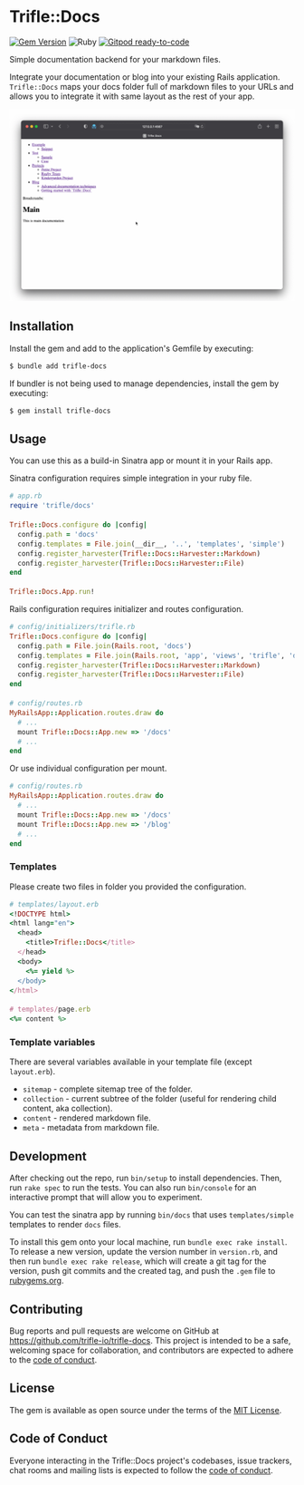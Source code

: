 # Trifle::Docs

[![Gem Version](https://badge.fury.io/rb/trifle-docs.svg)](https://badge.fury.io/rb/trifle-docs)
![Ruby](https://github.com/trifle-io/trifle-docs/workflows/Ruby/badge.svg?branch=main)
[![Gitpod ready-to-code](https://img.shields.io/badge/Gitpod-ready--to--code-blue?logo=gitpod)](https://gitpod.io/#https://github.com/trifle-io/trifle-docs)

Simple documentation backend for your markdown files.

Integrate your documentation or blog into your existing Rails application. `Trifle::Docs` maps your docs folder full of markdown files to your URLs and allows you to integrate it with same layout as the rest of your app.

![Demo App](demo.gif)

## Installation

Install the gem and add to the application's Gemfile by executing:

```sh
$ bundle add trifle-docs
```

If bundler is not being used to manage dependencies, install the gem by executing:

```sh
$ gem install trifle-docs
```

## Usage

You can use this as a build-in Sinatra app or mount it in your Rails app.

Sinatra configuration requires simple integration in your ruby file.

```ruby
# app.rb
require 'trifle/docs'

Trifle::Docs.configure do |config|
  config.path = 'docs'
  config.templates = File.join(__dir__, '..', 'templates', 'simple')
  config.register_harvester(Trifle::Docs::Harvester::Markdown)
  config.register_harvester(Trifle::Docs::Harvester::File)
end

Trifle::Docs.App.run!
```

Rails configuration requires initializer and routes configuration.

```ruby
# config/initializers/trifle.rb
Trifle::Docs.configure do |config|
  config.path = File.join(Rails.root, 'docs')
  config.templates = File.join(Rails.root, 'app', 'views', 'trifle', 'docs')
  config.register_harvester(Trifle::Docs::Harvester::Markdown)
  config.register_harvester(Trifle::Docs::Harvester::File)
end

# config/routes.rb
MyRailsApp::Application.routes.draw do
  # ...
  mount Trifle::Docs::App.new => '/docs'
  # ...
end
```

Or use individual configuration per mount.

```ruby
# config/routes.rb
MyRailsApp::Application.routes.draw do
  # ...
  mount Trifle::Docs::App.new => '/docs'
  mount Trifle::Docs::App.new => '/blog'
  # ...
end
```

### Templates

Please create two files in folder you provided the configuration.

```ruby
# templates/layout.erb
<!DOCTYPE html>
<html lang="en">
  <head>
    <title>Trifle::Docs</title>
  </head>
  <body>
    <%= yield %>
  </body>
</html>

# templates/page.erb
<%= content %>
```

### Template variables
There are several variables available in your template file (except `layout.erb`).
- `sitemap` - complete sitemap tree of the folder.
- `collection` - current subtree of the folder (useful for rendering child content, aka collection).
- `content` - rendered markdown file.
- `meta` - metadata from markdown file.

## Development

After checking out the repo, run `bin/setup` to install dependencies. Then, run `rake spec` to run the tests. You can also run `bin/console` for an interactive prompt that will allow you to experiment.

You can test the sinatra app by running `bin/docs` that uses `templates/simple` templates to render `docs` files.

To install this gem onto your local machine, run `bundle exec rake install`. To release a new version, update the version number in `version.rb`, and then run `bundle exec rake release`, which will create a git tag for the version, push git commits and the created tag, and push the `.gem` file to [rubygems.org](https://rubygems.org).

## Contributing

Bug reports and pull requests are welcome on GitHub at https://github.com/trifle-io/trifle-docs. This project is intended to be a safe, welcoming space for collaboration, and contributors are expected to adhere to the [code of conduct](https://github.com/trifle-io/trifle-docs/blob/master/CODE_OF_CONDUCT.md).

## License

The gem is available as open source under the terms of the [MIT License](https://opensource.org/licenses/MIT).

## Code of Conduct

Everyone interacting in the Trifle::Docs project's codebases, issue trackers, chat rooms and mailing lists is expected to follow the [code of conduct](https://github.com/trifle-io/trifle-docs/blob/master/CODE_OF_CONDUCT.md).
